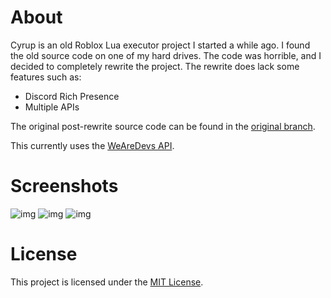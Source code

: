 # About

Cyrup is an old Roblox Lua executor project I started a while ago. I found the old source code on one of my hard drives. The code was horrible, and I decided to completely rewrite the project. The rewrite does lack some features such as:

- Discord Rich Presence
- Multiple APIs

The original post-rewrite source code can be found in the [original branch](https://github.com/deaddlocust/Cyrup-Rewrite/tree/original).

This currently uses the [WeAreDevs API](https://wearedevs.net/d/Exploit%20API).

# Screenshots
![img](https://cdn.discordapp.com/attachments/876294236398575671/916970581407186954/unknown.png)
![img](https://media.discordapp.net/attachments/876294236398575671/917250249175760916/unknown.png)
![img](https://cdn.discordapp.com/attachments/876294236398575671/916970477086466058/unknown.png)

# License

This project is licensed under the [MIT License](https://opensource.org/licenses/MIT).
